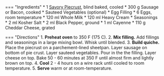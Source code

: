 === "Ingredients"
    * 1 [Savory Piecrust](../breads/crusts/pie-crust.md), blind baked, cooled
    * 300 g Sausage or Bacon, cooked
    * Sauteed Vegetables (optional)
    * Egg Filling
        * 6 Eggs, room temperature
        * 120 ml Whole Milk
        * 120 ml Heavy Cream
    * Seasonings
        * 2 ml Kosher Salt
        * 2 ml Black Pepper, ground
        * 1 ml Cayenne
    * 110 g Cheddar Cheese, grated

=== "Directions"
    1. **Preheat oven** to 350 F (175 C).
    2. **Mix filling.** Add fillings and seasonings in a large mixing bowl. Whisk until blended.
    3. **Build quiche.** Place the piecrust on a parchement-lined sheetpan. Layer sausage on bottom of pie crust. Layer sauteed vegetables. Pour in the the filling. Layer cheese on top. Bake 50 - 60 minutes at 350 F until almost firm and lightly brown on top.
    4. **Cool** 2 - 4 hours on a wire rack until cooled to room temperature.
    5. **Serve** warm or at room-temperature.

[^1]: {{ cite.bittman_how_to_cook_everything }}
[^2]:
    ["Diagnose my watery quiche."](https://boards.straightdope.com/t/diagnose-my-watery-quiche/554453) *The Straight Dope Message Board: Cafe Society.* 20 September 2010. Accessed December 2020.

